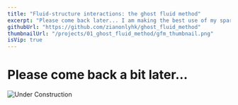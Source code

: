 ```yaml
---
title: "Fluid-structure interactions: the ghost fluid method"
excerpt: "Please come back later... I am making the best use of my spare time on this..."
githubUrl: "https://github.com/zianonlyhk/ghost_fluid_method"
thumbnailUrl: "/projects/01_ghost_fluid_method/gfm_thumbnail.png"
isVip: true
---
```


# Please come back a bit later...
![Under Construction](/under_construction.jpeg "width=500")